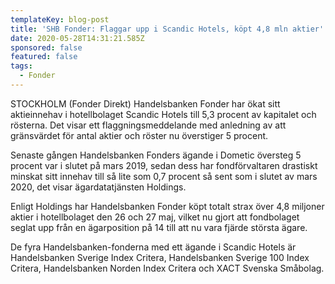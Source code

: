```yaml
---
templateKey: blog-post
title: 'SHB Fonder: Flaggar upp i Scandic Hotels, köpt 4,8 mln aktier'
date: 2020-05-28T14:31:21.585Z
sponsored: false
featured: false
tags:
  - Fonder
---
```

STOCKHOLM (Fonder Direkt) Handelsbanken Fonder har ökat sitt aktieinnehav i hotellbolaget Scandic Hotels till 5,3 procent av kapitalet och rösterna. Det visar ett flaggningsmeddelande med anledning av att gränsvärdet för antal aktier och röster nu överstiger 5 procent.

Senaste gången Handelsbanken Fonders ägande i Dometic översteg 5 procent var i slutet på mars 2019, sedan dess har fondförvaltaren drastiskt minskat sitt innehav till så lite som 0,7 procent så sent som i slutet av mars 2020, det visar ägardatatjänsten Holdings.

Enligt Holdings har Handelsbanken Fonder köpt totalt strax över 4,8 miljoner aktier i hotellbolaget den 26 och 27 maj, vilket nu gjort att fondbolaget seglat upp från en ägarposition på 14 till att nu vara fjärde största ägare.

De fyra Handelsbanken-fonderna med ett ägande i Scandic Hotels är Handelsbanken Sverige Index Critera, Handelsbanken Sverige 100 Index Critera, Handelsbanken Norden Index Critera och XACT Svenska Småbolag.